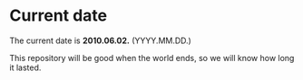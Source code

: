 # Current date

The current date is **2010.06.02.** (YYYY.MM.DD.)

This repository will be good when the world ends, so we will know how long it lasted.